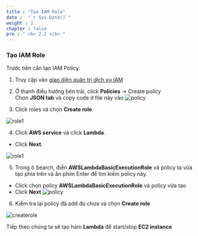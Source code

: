 ```yaml
---
title : "Tạo IAM Role"
date :  "`r Sys.Date()`" 
weight : 2 
chapter : false
pre : " <b> 2.2 </b> "
---
```


### Tạo IAM Role

Trước tiên cần tạo IAM Policy 
1. Truy cập vào [giao diện quản trị dịch vụ IAM](https://console.aws.amazon.com/iamv2/)
2. Ở thanh điều hướng bên trái, click  **Policies** -> Create policy  
Chọn **JSON tab** và copy code ở file này vào 
![policy](/images/2.prerequisite/004-iamrole.png)

3. Click roles và chọn **Create role**.  

![role1](/images/2.prerequisite/005-iamrole.png)

4. Click **AWS service** và click **Lambda**. 
  + Click **Next**.  

![role1](/images/2.prerequisite/006-iamrole.png)

5. Trong ô Search, điền **AWSLambdaBasicExecutionRole** và policy ta vừa tạo phía trên và ấn phím Enter để tìm kiếm policy này.
  + Click chọn policy **AWSLambdaBasicExecutionRole** và policy vừa tạo
  + Click **Next**
![policy](/images/2.prerequisite/007-iamrole.png)

6. Kiểm tra lại policy đã add đủ chưa và chọn **Create role**

![createrole](/images/2.prerequisite/008-iamrole.png)

Tiếp theo chúng ta sẽ tạo hàm **Lambda** để start/stop **EC2 instance**